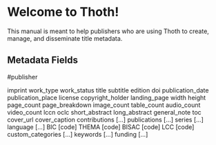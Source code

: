 # Welcome to Thoth!

This manual is meant to help publishers who are using Thoth to create, manage, and disseminate title metadata.

## Metadata Fields

#publisher

imprint
work_type
work_status
title
subtitle
edition
doi
publication_date
publication_place
license
copyright_holder
landing_page
width
height
page_count
page_breakdown
image_count
table_count
audio_count
video_count
lccn
oclc
short_abstract
long_abstract
general_note
toc
cover_url
cover_caption
contributions [...]
publications [...]
series [...]
language [...]
BIC [code]
THEMA [code]
BISAC [code]
LCC [code]
custom_categories [...]
keywords [...]
funding [...]
